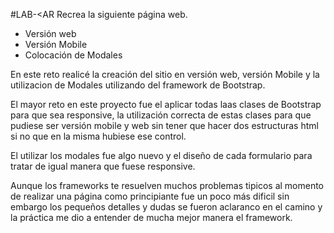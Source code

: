 #LAB-<AR
Recrea la siguiente página web.

 - Versión web
 - Versión Mobile
 - Colocación de Modales

En este reto realicé la creación del sitio en versión web, versión Mobile y la utilizacion de Modales utilizando del framework de Bootstrap.

El mayor reto en este proyecto  fue el aplicar todas laas clases de Bootstrap para que sea responsive, la utilización correcta de estas clases para que pudiese ser versión mobile y web sin tener que hacer dos estructuras html si no que en la misma hubiese ese control.

El utilizar los modales fue algo nuevo y el diseño de cada formulario para tratar de igual manera que fuese responsive.

Aunque los frameworks te resuelven muchos problemas tipicos al momento de realizar una página como principiante fue un poco más dificil sin embargo los pequeños detalles y dudas se fueron aclaranco en el camino y la práctica me dio a entender de mucha mejor manera el framework.

